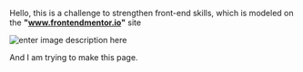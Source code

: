 Hello, this is a challenge to strengthen front-end skills, which is modeled on the **"www.frontendmentor.io"** site



![enter image description here](https://res.cloudinary.com/dz209s6jk/image/upload/f_auto,q_auto,w_700/Challenges/h05k6b7pqcylnhsw8pqs.jpg)

And I am trying to make this page.
